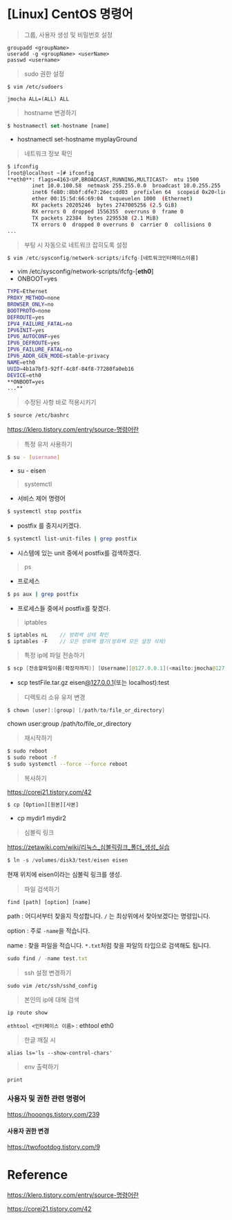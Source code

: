 # [Linux] CentOS 명령어

> 그룹, 사용자 생성 및 비밀번호 설정

```
groupadd <groupName>
useradd -g <groupName> <userName>
passwd <username>
```



> sudo 권한 설정

```
$ vim /etc/sudoers

jmocha ALL=(ALL) ALL
```





>  hostname 변경하기

```jsx
$ hostnamectl set-hostname [name]
```

- hostnamectl set-hostname myplayGround



> 네트워크 정보 확인

```bash
$ ifconfig
[root@localhost ~]# ifconfig
**eth0**: flags=4163<UP,BROADCAST,RUNNING,MULTICAST>  mtu 1500
        inet 10.0.100.58  netmask 255.255.0.0  broadcast 10.0.255.255
        inet6 fe80::8bbf:dfe7:26ec:dd03  prefixlen 64  scopeid 0x20<link>
        ether 00:15:5d:66:69:04  txqueuelen 1000  (Ethernet)
        RX packets 20205246  bytes 2747005256 (2.5 GiB)
        RX errors 0  dropped 1556355  overruns 0  frame 0
        TX packets 22384  bytes 2295538 (2.1 MiB)
        TX errors 0  dropped 0 overruns 0  carrier 0  collisions 0
...
```



> 부팅 시 자동으로 네트워크 잡히도록 설정

```jsx
$ vim /etc/sysconfig/network-scripts/ifcfg-[네트워크인터페이스이름]
```

- vim /etc/sysconfig/network-scripts/ifcfg-[**eth0**]
- ONBOOT=yes

```bash
TYPE=Ethernet
PROXY_METHOD=none
BROWSER_ONLY=no
BOOTPROTO=none
DEFROUTE=yes
IPV4_FAILURE_FATAL=no
IPV6INIT=yes
IPV6_AUTOCONF=yes
IPV6_DEFROUTE=yes
IPV6_FAILURE_FATAL=no
IPV6_ADDR_GEN_MODE=stable-privacy
NAME=eth0
UUID=4b1a7bf3-92ff-4c8f-84f8-77280fa0eb16
DEVICE=eth0
**ONBOOT=yes
...**
```



> 수정된 사항 바로 적용시키기

```bash
$ source /etc/bashrc
```

https://klero.tistory.com/entry/source-명령어란



> 특정 유저 사용하기

```bash
$ su - [username]
```

- su - eisen



> systemctl

- 서비스 제어 명령어

```bash
$ systemctl stop postfix
```

- postfix 를 중지시키겠다.

```bash
$ systemctl list-unit-files | grep postfix
```

- 시스템에 있는 unit 중에서 postfix를 검색하겠다.



> ps

- 프로세스

```bash
$ ps aux | grep postfix
```

- 프로세스들 중에서 postfix를 찾겠다.



> iptables

```java
$ iptables nL    // 방화벽 상태 확인
$ iptables -F    // 모든 방화벽 열기(방화벽 모든 설정 삭제)
```



> 특정 ip에 파일 전송하기

```java
$ scp [전송할파일이름(확장자까지)] [Username][@127.0.0.1](<mailto:jmocha@127.0.0.1>)(또는 localhost):[폴더명]
```

- scp testFile.tar.gz eisen[@127.0.0.1](mailto:jmocha@127.0.0.1)(또는 localhost):test



> 디렉토리 소유 유저 변경

```java
$ chown [user]:[group] [/path/to/file_or_directory]
```

chown user:group /path/to/file_or_directory



> 재시작하기

```bash
$ sudo reboot
$ sudo reboot -f
$ sudo systemctl --force --force reboot
```



> 복사하기

https://corej21.tistory.com/42

```jsx
$ cp [Option][원본][사본]
```

- cp mydir1 mydir2



> 심볼릭 링크

https://zetawiki.com/wiki/리눅스_심볼릭링크_폴더_생성_실습

```jsx
$ ln -s /volumes/disk3/test/eisen eisen
```

현재 위치에 eisen이라는 심볼릭 링크를 생성.



> 파일 검색하기

```jsx
find [path] [option] [name]
```

path : 어디서부터 찾을지 작성합니다. `/` 는 최상위에서 찾아보겠다는 명령입니다.

option : 주로 `-name`을 적습니다.

name : 찾을 파일을 적습니다. `*.txt`처럼 찾을 파일의 타입으로 검색해도 됩니다.

```jsx
sudo find / -name test.txt
```



> ssh 설정 변경하기

```
sudo vim /etc/ssh/sshd_config
```



> 본인의 ip에 대해 검색

```ip route show```

```ethtool <인터페이스 이름>``` : ethtool eth0



> 한글 깨질 시

```
alias ls='ls --show-control-chars'
```



> env 출력하기

```
print
```







### 사용자 및 권한 관련 명령어

https://hooongs.tistory.com/239

#### 사용자 권한 변경

https://twofootdog.tistory.com/9



# Reference

https://klero.tistory.com/entry/source-명령어란

https://corej21.tistory.com/42